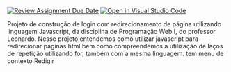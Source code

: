 [![Review Assignment Due Date](https://classroom.github.com/assets/deadline-readme-button-24ddc0f5d75046c5622901739e7c5dd533143b0c8e959d652212380cedb1ea36.svg)](https://classroom.github.com/a/td1d0vai)
[![Open in Visual Studio Code](https://classroom.github.com/assets/open-in-vscode-718a45dd9cf7e7f842a935f5ebbe5719a5e09af4491e668f4dbf3b35d5cca122.svg)](https://classroom.github.com/online_ide?assignment_repo_id=11364640&assignment_repo_type=AssignmentRepo)

Projeto de construção de login com redirecionamento de página utilizando linguagem Javascript, da disciplina de Programação Web I, do professor Leonardo.
Nesse projeto entendemos como utilizar javascript para redirecionar páginas html bem como compreendemos a utilização de laços de repetição utilizando for, também com a mesma linguagem.
tem menu de contexto
Redigir